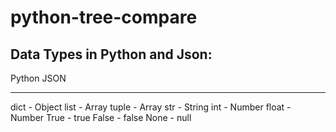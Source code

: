 # python-tree-compare



Data Types in Python and Json:
-----------------------------

Python	   JSON
------ -  -------
dict	 -   Object
list	 -   Array
tuple	 -   Array
str	   -   String
int	   -   Number
float	 -   Number
True	 -   true
False	 -   false
None	 -   null
